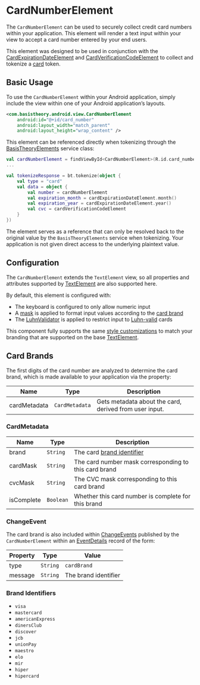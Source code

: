 # CardNumberElement

The `CardNumberElement` can be used to securely collect credit card numbers within your application.
This element will render a text input within your view to accept a card number entered by your 
end users.

This element was designed to be used in conjunction with the [CardExpirationDateElement](/docs/CardExpirationDateElement.md)
and [CardVerificationCodeElement](/docs/CardVerificationCodeElement.md) to collect and tokenize a
[card](https://docs.basistheory.com/#token-types-card) token.

## Basic Usage

To use the `CardNumberElement` within your Android application, simply include the view
within one of your Android application’s layouts.

```xml
<com.basistheory.android.view.CardNumberElement
    android:id="@+id/card_number"
    android:layout_width="match_parent"
    android:layout_height="wrap_content" />
```

This element can be referenced directly when tokenizing through the
[BasisTheoryElements](/docs/BasisTheoryElements.md) service class:

```kotlin
val cardNumberElement = findViewById<CardNumberElement>(R.id.card_number)
...

val tokenizeResponse = bt.tokenize(object {
    val type = "card"
    val data = object {
        val number = cardNumberElement
        val expiration_month = cardExpirationDateElement.month()
        val expiration_year = cardExpirationDateElement.year()
        val cvc = cardVerificationCodeElement
    }
})
```

The element serves as a reference that can only be resolved back to the
original value by the `BasisTheoryElements` service when tokenizing. Your application is not given
direct access to the underlying plaintext value.

## Configuration

The `CardNumberElement` extends the `TextElement` view, so all
properties and attributes supported by [TextElement](/docs/TextElement.md) are also supported here.

By default, this element is configured with:

- The keyboard is configured to only allow numeric input
- A [mask](/docs/TextElement.md/#masks) is applied to format input values according to the [card brand](#card-brands)
- The [LuhnValidator](/docs/TextElement.md/#validators) is applied to restrict input to [Luhn-valid](https://en.wikipedia.org/wiki/Luhn_algorithm) cards

This component fully supports the same [style customizations](/docs/Styling.md) to match your branding
that are supported on the base [TextElement](/docs/TextElement.md).

## Card Brands

The first digits of the card number are analyzed to determine the card brand, which is made available 
to your application via the property:

| Name         | Type           | Description                                            |
|--------------|----------------|--------------------------------------------------------|
| cardMetadata | `CardMetadata` | Gets metadata about the card, derived from user input. |

### CardMetadata

| Name       | Type      | Description                                           |
|------------|-----------|-------------------------------------------------------|
| brand      | `String`  | The card [brand identifier](#brand-identifiers)       |
| cardMask   | `String`  | The card number mask corresponding to this card brand |
| cvcMask    | `String`  | The CVC mask corresponding to this card brand         |
| isComplete | `Boolean` | Whether this card number is complete for this brand   |

### ChangeEvent

The card brand is also included within [ChangeEvents](/docs/Events.md) published by the `CardNumberElement`
within an [EventDetails](/docs/Events.md/#eventdetails) record of the form:

| Property | Type     | Value                |
|----------|----------|----------------------|
| type     | `String` | `cardBrand`          |
| message  | `String` | The brand identifier |

### Brand Identifiers

- `visa`
- `mastercard`
- `americanExpress`
- `dinersClub`
- `discover`
- `jcb`
- `unionPay`
- `maestro`
- `elo`
- `mir`
- `hiper`
- `hipercard`
